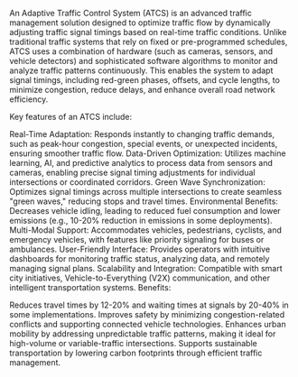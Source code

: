 An Adaptive Traffic Control System (ATCS) is an advanced traffic management solution designed to optimize traffic flow by dynamically adjusting traffic signal timings based on real-time traffic conditions. Unlike traditional traffic systems that rely on fixed or pre-programmed schedules, ATCS uses a combination of hardware (such as cameras, sensors, and vehicle detectors) and sophisticated software algorithms to monitor and analyze traffic patterns continuously. This enables the system to adapt signal timings, including red-green phases, offsets, and cycle lengths, to minimize congestion, reduce delays, and enhance overall road network efficiency.

Key features of an ATCS include:

Real-Time Adaptation: Responds instantly to changing traffic demands, such as peak-hour congestion, special events, or unexpected incidents, ensuring smoother traffic flow.
Data-Driven Optimization: Utilizes machine learning, AI, and predictive analytics to process data from sensors and cameras, enabling precise signal timing adjustments for individual intersections or coordinated corridors.
Green Wave Synchronization: Optimizes signal timings across multiple intersections to create seamless "green waves," reducing stops and travel times.
Environmental Benefits: Decreases vehicle idling, leading to reduced fuel consumption and lower emissions (e.g., 10-20% reduction in emissions in some deployments).
Multi-Modal Support: Accommodates vehicles, pedestrians, cyclists, and emergency vehicles, with features like priority signaling for buses or ambulances.
User-Friendly Interface: Provides operators with intuitive dashboards for monitoring traffic status, analyzing data, and remotely managing signal plans.
Scalability and Integration: Compatible with smart city initiatives, Vehicle-to-Everything (V2X) communication, and other intelligent transportation systems.
Benefits:

Reduces travel times by 12-20% and waiting times at signals by 20-40% in some implementations.
Improves safety by minimizing congestion-related conflicts and supporting connected vehicle technologies.
Enhances urban mobility by addressing unpredictable traffic patterns, making it ideal for high-volume or variable-traffic intersections.
Supports sustainable transportation by lowering carbon footprints through efficient traffic management.
